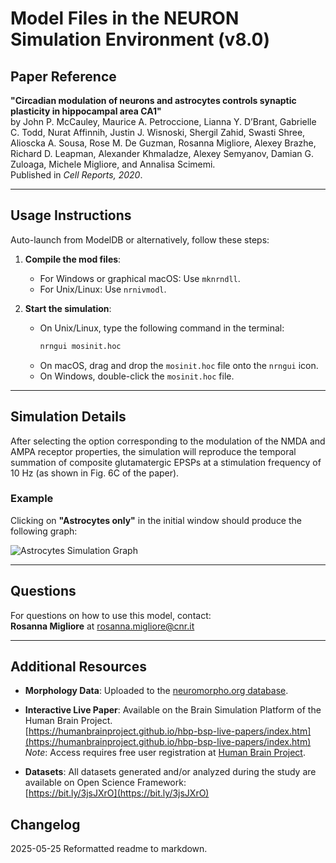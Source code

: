 # Model Files in the NEURON Simulation Environment (v8.0)

## Paper Reference
**"Circadian modulation of neurons and astrocytes controls synaptic plasticity in hippocampal area CA1"**  
by John P. McCauley, Maurice A. Petroccione, Lianna Y. D’Brant, Gabrielle C. Todd, Nurat Affinnih, Justin J. Wisnoski, Shergil Zahid, Swasti Shree, Alioscka A. Sousa, Rose M. De Guzman, Rosanna Migliore, Alexey Brazhe, Richard D. Leapman, Alexander Khmaladze, Alexey Semyanov, Damian G. Zuloaga, Michele Migliore, and Annalisa Scimemi.  
Published in *Cell Reports, 2020*.

---

## Usage Instructions

Auto-launch from ModelDB or
alternatively, follow these steps:

1. **Compile the mod files**:
   - For Windows or graphical macOS: Use `mknrndll`.
   - For Unix/Linux: Use `nrnivmodl`.

2. **Start the simulation**:
   - On Unix/Linux, type the following command in the terminal:
     ```bash
     nrngui mosinit.hoc
     ```
   - On macOS, drag and drop the `mosinit.hoc` file onto the `nrngui` icon.
   - On Windows, double-click the `mosinit.hoc` file.

---

## Simulation Details
After selecting the option corresponding to the modulation of the NMDA and AMPA receptor properties, the simulation will reproduce the temporal summation of composite glutamatergic EPSPs at a stimulation frequency of 10 Hz (as shown in Fig. 6C of the paper).

### Example
Clicking on **"Astrocytes only"** in the initial window should produce the following graph:

![Astrocytes Simulation Graph](readme_file/image002.png)

---

## Questions
For questions on how to use this model, contact:  
**Rosanna Migliore** at [rosanna.migliore@cnr.it](mailto:rosanna.migliore@cnr.it)

---

## Additional Resources
- **Morphology Data**: Uploaded to the [neuromorpho.org database](http://www.neuromorpho.org).
- **Interactive Live Paper**: Available on the Brain Simulation Platform of the Human Brain Project.  
  [https://humanbrainproject.github.io/hbp-bsp-live-papers/index.htm](https://humanbrainproject.github.io/hbp-bsp-live-papers/index.htm)  
  *Note*: Access requires free user registration at [Human Brain Project](https://www.humanbrainproject.eu/en/hbp-platforms/getting-access/).

- **Datasets**: All datasets generated and/or analyzed during the study are available on Open Science Framework:  
  [https://bit.ly/3jsJXrO](https://bit.ly/3jsJXrO)

## Changelog
2025-05-25 Reformatted readme to markdown.